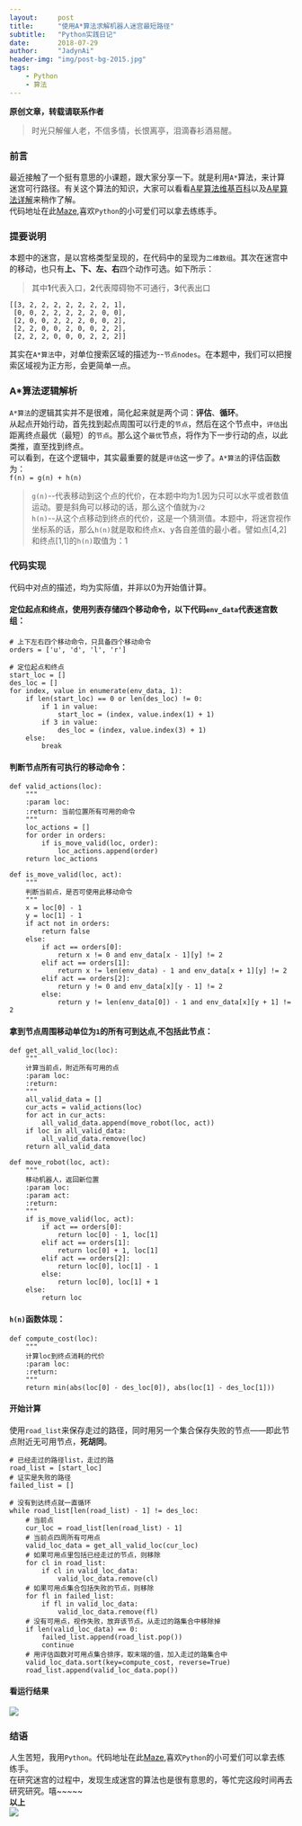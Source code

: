 ```yaml
---
layout:     post
title:      "使用A*算法求解机器人迷宫最短路径"
subtitle:   "Python实践日记"
date:       2018-07-29
author:     "JadynAi"
header-img: "img/post-bg-2015.jpg"
tags:
    - Python
    - 算法
---
```


**原创文章，转载请联系作者**
>时光只解催人老，不信多情，长恨离亭，泪滴春衫酒易醒。

### 前言
最近接触了一个挺有意思的小课题，跟大家分享一下。就是利用`A*`算法，来计算迷宫可行路径。有关这个算法的知识，大家可以看看[A星算法维基百科](https://zh.wikipedia.org/wiki/A*%E6%90%9C%E5%B0%8B%E6%BC%94%E7%AE%97%E6%B3%95)以及[A星算法详解](https://blog.csdn.net/hitwhylz/article/details/23089415)来稍作了解。<br>代码地址在此[Maze](https://github.com/JadynAi/Python_D/blob/master/venv/include/maze/AStarRobot.py),喜欢`Python`的小可爱们可以拿去练练手。

### 提要说明
本题中的迷宫，是以宫格类型呈现的，在代码中的呈现为`二维数组`。其次在迷宫中的移动，也只有**上、下、左、右**四个动作可选。如下所示：
>其中**1**代表入口，**2**代表障碍物不可通行，**3**代表出口

```
[[3, 2, 2, 2, 2, 2, 2, 2, 1],
 [0, 0, 2, 2, 2, 2, 2, 0, 0],
 [2, 0, 0, 2, 2, 2, 0, 0, 2],
 [2, 2, 0, 0, 2, 0, 0, 2, 2],
 [2, 2, 2, 0, 0, 0, 2, 2, 2]]
```
其实在`A*算法`中，对单位搜索区域的描述为--`节点nodes`。在本题中，我们可以把搜索区域视为正方形，会更简单一点。

### A*算法逻辑解析
`A*算法`的逻辑其实并不是很难，简化起来就是两个词：**评估**、**循环**。<br>从起点开始行动，首先找到起点周围可以行走的`节点`，然后在这个节点中，`评估`出距离终点最优（最短）的`节点`。那么这个`最优`节点，将作为下一步行动的点，以此类推，直至找到终点。<br>可以看到，在这个逻辑中，其实最重要的就是`评估`这一步了。`A*算法`的评估函数为：<br>`f(n) = g(n) + h(n)`<br>
>`g(n)`--代表移动到这个点的代价，在本题中均为1.因为只可以水平或者数值运动。要是斜角可以移动的话，那么这个值就为`√2`<br>
>`h(n)`--从这个点移动到终点的代价，这是一个猜测值。本题中，将迷宫视作坐标系的话，那么`h(n)`就是取和终点x、y各自差值的最小者。譬如点[4,2]和终点[1,1]的`h(n)`取值为：1

### 代码实现

代码中对点的描述，均为实际值，并非以0为开始值计算。

#### 定位起点和终点，使用列表存储四个移动命令，以下代码`env_data`代表迷宫数组：

```
# 上下左右四个移动命令，只具备四个移动命令
orders = ['u', 'd', 'l', 'r']

# 定位起点和终点
start_loc = []
des_loc = []
for index, value in enumerate(env_data, 1):
    if len(start_loc) == 0 or len(des_loc) != 0:
        if 1 in value:
            start_loc = (index, value.index(1) + 1)
        if 3 in value:
            des_loc = (index, value.index(3) + 1)
    else:
        break
```

#### 判断节点所有可执行的移动命令：

```
def valid_actions(loc):
    """
    :param loc:
    :return: 当前位置所有可用的命令
    """
    loc_actions = []
    for order in orders:
        if is_move_valid(loc, order):
            loc_actions.append(order)
    return loc_actions

def is_move_valid(loc, act):
    """
    判断当前点，是否可使用此移动命令
    """
    x = loc[0] - 1
    y = loc[1] - 1
    if act not in orders:
        return false
    else:
        if act == orders[0]:
            return x != 0 and env_data[x - 1][y] != 2
        elif act == orders[1]:
            return x != len(env_data) - 1 and env_data[x + 1][y] != 2
        elif act == orders[2]:
            return y != 0 and env_data[x][y - 1] != 2
        else:
            return y != len(env_data[0]) - 1 and env_data[x][y + 1] != 2
```

#### 拿到节点周围移动单位为`1`的所有可到达点,不包括此节点：

```
def get_all_valid_loc(loc):
    """
    计算当前点，附近所有可用的点
    :param loc:
    :return:
    """
    all_valid_data = []
    cur_acts = valid_actions(loc)
    for act in cur_acts:
        all_valid_data.append(move_robot(loc, act))
    if loc in all_valid_data:
        all_valid_data.remove(loc)
    return all_valid_data
    
def move_robot(loc, act):
    """
    移动机器人，返回新位置
    :param loc:
    :param act:
    :return:
    """
    if is_move_valid(loc, act):
        if act == orders[0]:
            return loc[0] - 1, loc[1]
        elif act == orders[1]:
            return loc[0] + 1, loc[1]
        elif act == orders[2]:
            return loc[0], loc[1] - 1
        else:
            return loc[0], loc[1] + 1
    else:
        return loc
```

#### `h(n)`函数体现：

```
def compute_cost(loc):
    """
    计算loc到终点消耗的代价
    :param loc:
    :return:
    """
    return min(abs(loc[0] - des_loc[0]), abs(loc[1] - des_loc[1]))
```
#### 开始计算
使用`road_list`来保存走过的路径，同时用另一个集合保存失败的节点——即此节点附近无可用节点，**死胡同**。<br>

```
# 已经走过的路径list，走过的路
road_list = [start_loc]
# 证实是失败的路径
failed_list = []

# 没有到达终点就一直循环
while road_list[len(road_list) - 1] != des_loc:
    # 当前点
    cur_loc = road_list[len(road_list) - 1]
    # 当前点四周所有可用点
    valid_loc_data = get_all_valid_loc(cur_loc)
    # 如果可用点里包括已经走过的节点，则移除
    for cl in road_list:
        if cl in valid_loc_data:
            valid_loc_data.remove(cl)
    # 如果可用点集合包括失败的节点，则移除
    for fl in failed_list:
        if fl in valid_loc_data:
            valid_loc_data.remove(fl)
    # 没有可用点，视作失败，放弃该节点。从走过的路集合中移除掉
    if len(valid_loc_data) == 0:
        failed_list.append(road_list.pop())
        continue
    # 用评估函数对可用点集合排序，取末端的值，加入走过的路集合中
    valid_loc_data.sort(key=compute_cost, reverse=True)
    road_list.append(valid_loc_data.pop())
```
#### 看运行结果
![](https://wx4.sinaimg.cn/mw690/a28b91d8gy1ftr4cjal19j21ao090aba.jpg)

### 结语
人生苦短，我用`Python`。代码地址在此[Maze](https://github.com/JadynAi/Python_D/blob/master/venv/include/maze/AStarRobot.py),喜欢`Python`的小可爱们可以拿去练练手。<br>在研究迷宫的过程中，发现生成迷宫的算法也是很有意思的，等忙完这段时间再去研究研究。嘻~~~~~
<br>**以上**<br>![](http://JadynAi.github.io/img/wechat_official.png)


